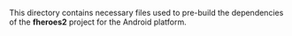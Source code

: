 This directory contains necessary files used to pre-build the dependencies of the **fheroes2** project for the Android platform.

